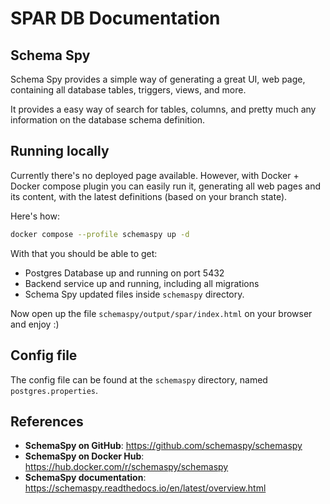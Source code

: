 # SPAR DB Documentation

## Schema Spy

Schema Spy provides a simple way of generating a great UI, web page, 
containing all database tables, triggers, views, and more.

It provides a easy way of search for tables, columns, and pretty much
any information on the database schema definition.

## Running locally

Currently there's no deployed page available. However, with Docker +
Docker compose plugin you can easily run it, generating all web pages
and its content, with the latest definitions (based on your branch state).

Here's how:

```sh
docker compose --profile schemaspy up -d
```

With that you should be able to get:

- Postgres Database up and running on port 5432
- Backend service up and running, including all migrations
- Schema Spy updated files inside `schemaspy` directory.

Now open up the file `schemaspy/output/spar/index.html` on your browser and enjoy :)

## Config file

The config file can be found at the `schemaspy` directory, named `postgres.properties`.

## References

- **SchemaSpy on GitHub**: https://github.com/schemaspy/schemaspy
- **SchemaSpy on Docker Hub**: https://hub.docker.com/r/schemaspy/schemaspy
- **SchemaSpy documentation**: https://schemaspy.readthedocs.io/en/latest/overview.html
